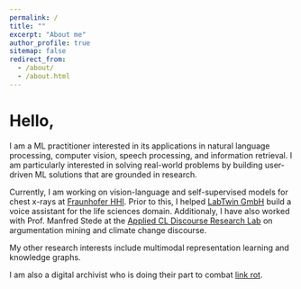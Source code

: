 ```yaml
---
permalink: /
title: ""
excerpt: "About me"
author_profile: true
sitemap: false
redirect_from: 
  - /about/
  - /about.html
---
```


Hello,
======

I am a ML practitioner interested in its applications in natural language processing, computer vision, speech processing, and information retrieval. I am particularly interested in solving real-world problems by building user-driven ML solutions that are grounded in research.

Currently, I am working on vision-language and self-supervised models for chest x-rays at [Fraunhofer HHI](https://www.hhi.fraunhofer.de/en/index.html). Prior to this, I helped [LabTwin GmbH](https://www.labtwin.com/) build a voice assistant for the life sciences domain. Additionaly, I have also worked with Prof. Manfred Stede at the [Applied CL Discourse Research Lab](http://angcl.ling.uni-potsdam.de/) on argumentation mining and climate change discourse.

My other research interests include multimodal representation learning and knowledge graphs.

I am also a digital archivist who is doing their part to combat [link rot](https://en.wikipedia.org/wiki/Link_rot). 
